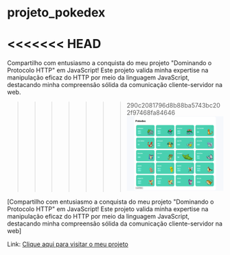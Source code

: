 # projeto_pokedex

<<<<<<< HEAD
=======
Compartilho com entusiasmo a conquista do meu projeto "Dominando o Protocolo HTTP" em JavaScript! Este projeto valida minha expertise na manipulação eficaz do HTTP por meio da linguagem JavaScript, destacando minha compreensão sólida da comunicação cliente-servidor na web.

>>>>>>> 290c2081796d8b88ba5743bc202f97468fa84646
![Imagem do meu projeto.](/Imagens/ProjetoPokemon.png)

[Compartilho com entusiasmo a conquista do meu projeto "Dominando o Protocolo HTTP" em JavaScript! Este projeto valida minha expertise na manipulação eficaz do HTTP por meio da linguagem JavaScript, destacando minha compreensão sólida da comunicação cliente-servidor na web]

Link: [Clique aqui para visitar o meu projeto](https://danieljavacoffee.github.io/projeto_pokedex/)